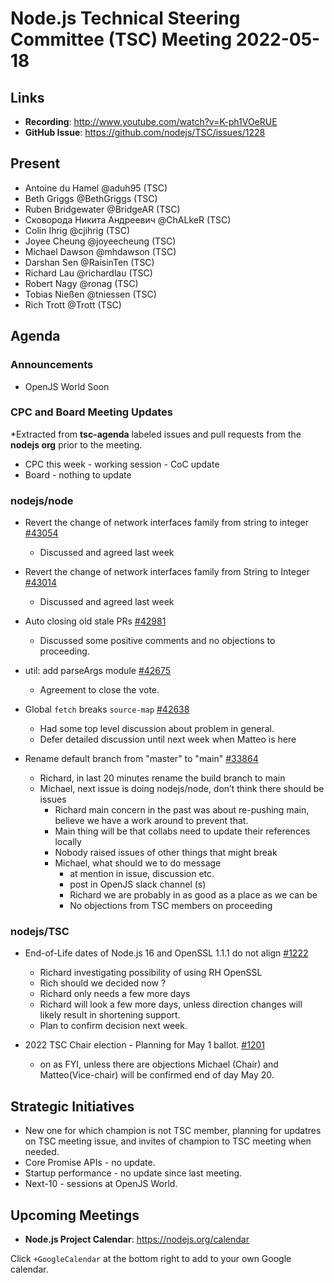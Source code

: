 # Node.js Technical Steering Committee (TSC) Meeting 2022-05-18

## Links

* **Recording**:  <http://www.youtube.com/watch?v=K-ph1VOeRUE>
* **GitHub Issue**: <https://github.com/nodejs/TSC/issues/1228>

## Present

* Antoine du Hamel @aduh95 (TSC)
* Beth Griggs @BethGriggs (TSC)
* Ruben Bridgewater @BridgeAR (TSC)
* Сковорода Никита Андреевич @ChALkeR (TSC)
* Colin Ihrig @cjihrig (TSC)
* Joyee Cheung @joyeecheung (TSC)
* Michael Dawson @mhdawson (TSC)
* Darshan Sen @RaisinTen (TSC)
* Richard Lau @richardlau (TSC)
* Robert Nagy @ronag (TSC)
* Tobias Nießen @tniessen (TSC)
* Rich Trott @Trott (TSC)

## Agenda

### Announcements

* OpenJS World Soon

### CPC and Board Meeting Updates

*Extracted from **tsc-agenda** labeled issues and pull requests from the **nodejs org** prior to the meeting.

* CPC this week - working session - CoC update
* Board - nothing to update

### nodejs/node

* Revert the change of network interfaces family from string to integer [#43054](https://github.com/nodejs/node/pull/43054)
  * Discussed and agreed last week

* Revert the change of network interfaces family from String to Integer [#43014](https://github.com/nodejs/node/issues/43014)
  * Discussed and agreed last week

* Auto closing old stale PRs [#42981](https://github.com/nodejs/node/issues/42981)
  * Discussed some positive comments and no objections to proceeding.

* util: add parseArgs module [#42675](https://github.com/nodejs/node/pull/42675)
  * Agreement to close the vote.

* Global `fetch` breaks `source-map` [#42638](https://github.com/nodejs/node/issues/42638)
  * Had some top level discussion about problem in general.
  * Defer detailed discussion until next week when Matteo is here

* Rename default branch from "master" to "main" [#33864](https://github.com/nodejs/node/issues/33864)
  * Richard, in last 20 minutes rename the build branch to main
  * Michael, next issue is doing nodejs/node, don’t think there should be issues
    * Richard main concern in the past was about re-pushing main, believe we have a work
      around to prevent that.
    * Main thing will be that collabs need to update their references locally
    * Nobody raised issues of other things that might break
    * Michael, what should we to do message
      * at mention in issue, discussion etc.
      * post in OpenJS slack channel (s)
      * Richard we are probably in as good as a place as we can be
      * No objections from TSC members on proceeding

### nodejs/TSC

* End-of-Life dates of Node.js 16 and OpenSSL 1.1.1 do not align [#1222](https://github.com/nodejs/TSC/issues/1222)
  * Richard investigating possibility of using RH OpenSSL
  * Rich should we decided now ?
  * Richard only needs a few more days
  * Richard will look a few more days, unless direction changes will likely result in shortening
    support.
  * Plan to confirm decision next week.

* 2022 TSC Chair election - Planning for May 1 ballot. [#1201](https://github.com/nodejs/TSC/issues/1201)
  * on as FYI, unless there are objections Michael (Chair) and Matteo(Vice-chair) will be confirmed end of day May 20.

## Strategic Initiatives

* New one for which champion is not TSC member, planning for updatres on TSC meeting issue, and invites of
  champion to TSC meeting when needed.
* Core Promise APIs - no update.
* Startup performance - no update since last meeting.
* Next-10 - sessions at OpenJS World.

## Upcoming Meetings

* **Node.js Project Calendar**: <https://nodejs.org/calendar>

Click `+GoogleCalendar` at the bottom right to add to your own Google calendar.
